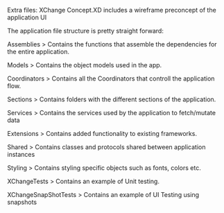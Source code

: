 
Extra files:
XChange Concept.XD includes a wireframe preconcept of the application UI

The application file structure is pretty straight forward:

Assemblies > 
    Contains the functions that assemble the dependencies for the entire application.

Models > 
    Contains the object models used in the app.

Coordinators > 
    Contains all the Coordinators that controll the application flow.

Sections > 
    Contains folders with the different sections of the application.

Services > 
    Contains the services used by the application to fetch/mutate data

Extensions > 
    Contains added functionality to existing frameworks.
    
Shared >
    Contains classes and protocols shared between application instances

Styling >
    Contains styling specific objects such as fonts, colors etc.

XChangeTests >
    Contains an example of Unit testing.
    
XChangeSnapShotTests > 
    Contains an example of UI Testing using snapshots

        
